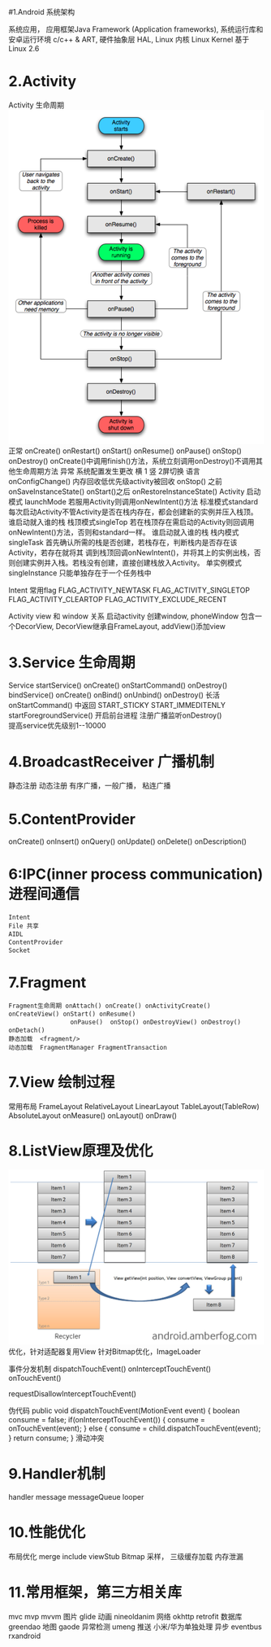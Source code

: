 #1.Android 系统架构

系统应用，
应用框架Java Framework (Application frameworks),
系统运行库和安卓运行环境 c/c++ & ART,
硬件抽象层 HAL,
Linux 内核 Linux Kernel 基于Linux 2.6

# 2.Activity
 Activity 生命周期 
           ![Image text](./android-image/activity-lifecycle.png)
          正常 onCreate() onRestart() onStart() onResume() onPause() onStop() onDestroy()
          onCreate()中调用finish()方法，系统立刻调用onDestroy()不调用其他生命周期方法
          异常 系统配置发生更改 横 1 竖 2屏切换  语言 onConfigChange()
               内存回收低优先级activity被回收
               onStop() 之前 onSaveInstanceState() onStart()之后 onRestoreInstanceState()
 Activity 启动模式
    launchMode 若服用Activity则调用onNewIntent()方法
        标准模式standard 每次启动Activity不管Activity是否在栈内存在，都会创建新的实例并压入栈顶。 
      谁启动就入谁的栈
        栈顶模式singleTop 若在栈顶存在需启动的Activity则回调用onNewIntent()方法，否则和standard一样。
      谁启动就入谁的栈
        栈内模式singleTask 首先确认所需的栈是否创建，若栈存在，判断栈内是否存在该Activity，若存在就将其
      调到栈顶回调onNewIntent()，并将其上的实例出栈，否则创建实例并入栈。若栈没有创建，直接创建栈放入Activity。
        单实例模式singleInstance 只能单独存在于一个任务栈中
        
 Intent 常用flag
  FLAG_ACTIVITY_NEWTASK
  FLAG_ACTIVITY_SINGLETOP
  FLAG_ACTIVITY_CLEARTOP
  FLAG_ACTIVITY_EXCLUDE_RECENT
  
  Activity view 和 window 关系
  启动activity 创建window, phoneWindow 包含一个DecorView, DecorView继承自FrameLayout, addView()添加view

# 3.Service 生命周期
 Service startService() onCreate() onStartCommand() onDestroy()
         bindService()  onCreate() onBind() onUnbind() onDestroy()
 长活 onStartCommand() 中返回 START_STICKY START_IMMEDITENLY
      startForegroundService() 开启前台进程
      注册广播监听onDestroy()   
      提高service优先级别1--10000    

# 4.BroadcastReceiver 广播机制
   静态注册 动态注册
   有序广播，一般广播， 粘连广播
   
# 5.ContentProvider  
 onCreate()
 onInsert()
 onQuery()
 onUpdate()
 onDelete()
 onDescription() 
   
# 6:IPC(inner process communication)进程间通信
    Intent 
    File 共享
    AIDL   
    ContentProvider
    Socket
# 7.Fragment 
    Fragment生命周期 onAttach() onCreate() onActivityCreate() onCreateView() onStart() onResume()
                     onPause()  onStop() onDestroyView() onDestroy() onDetach()
    静态加载  <fragment/>
    动态加载  FragmentManager FragmentTransaction                  
    
# 7.View 绘制过程
  常用布局  FrameLayout RelativeLayout LinearLayout TableLayout(TableRow) AbsoluteLayout
  onMeasure()
  onLayout()
  onDraw()

# 8.ListView原理及优化
  ![Image text](android-image/android-listview.jpg)
  优化，针对适配器复用View
        针对Bitmap优化，ImageLoader

  事件分发机制
   dispatchTouchEvent() onInterceptTouchEvent() onTouchEvent()
  
   requestDisallowInterceptTouchEvent()
   
  伪代码
  public void dispatchTouchEvent(MotionEvent event) {
    boolean consume = false;
    if(onInterceptTouchEvent()) {
        consume = onTouchEvent(event);
    } else {
        consume = child.dispatchTouchEvent(event);
    }
    return consume;
  }
  滑动冲突 
  
# 9.Handler机制
  handler message  messageQueue looper
  
# 10.性能优化
  布局优化 merge include viewStub
  Bitmap 采样， 三级缓存加载
  内存泄漏 
  
# 11.常用框架，第三方相关库
 mvc mvp mvvm
 图片 glide 
 动画 nineoldanim
 网络 okhttp retrofit
 数据库 greendao
 地图 gaode 
 异常检测 umeng 推送 小米/华为单独处理
 异步 eventbus rxandroid
 
  
    


